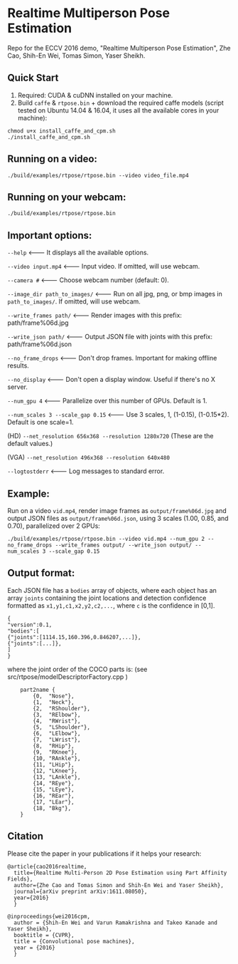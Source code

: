 Realtime Multiperson Pose Estimation
====================================
Repo for the ECCV 2016 demo, "Realtime Multi­person Pose Estimation", Zhe Cao, Shih-En Wei, Tomas Simon, Yaser Sheikh.

## Quick Start
1. Required: CUDA & cuDNN installed on your machine.
2. Build `caffe` & `rtpose.bin` + download the required caffe models (script tested on Ubuntu 14.04 & 16.04, it uses all the available cores in your machine):
```
chmod u+x install_caffe_and_cpm.sh
./install_caffe_and_cpm.sh
```

## Running on a video:
```
./build/examples/rtpose/rtpose.bin --video video_file.mp4
```

## Running on your webcam:
```
./build/examples/rtpose/rtpose.bin
```

## Important options:
`--help` <--- It displays all the available options.

`--video input.mp4` <--- Input video. If omitted, will use webcam.

`--camera #` <--- Choose webcam number (default: 0).

`--image_dir path_to_images/` <--- Run on all jpg, png, or bmp images in `path_to_images/`. If omitted, will use webcam.

`--write_frames path/`  <--- Render images with this prefix: path/frame%06d.jpg

`--write_json path/`  <--- Output JSON file with joints with this prefix: path/frame%06d.json

`--no_frame_drops` <--- Don't drop frames. Important for making offline results.

`--no_display` <--- Don't open a display window. Useful if there's no X server.

`--num_gpu 4` <--- Parallelize over this number of GPUs. Default is 1.

`--num_scales 3 --scale_gap 0.15`  <--- Use 3 scales, 1, (1-0.15), (1-0.15*2). Default is one scale=1.

(HD)
`--net_resolution 656x368 --resolution 1280x720` (These are the default values.)

(VGA)
`--net_resolution 496x368 --resolution 640x480`

`--logtostderr` <--- Log messages to standard error.

## Example:
Run on a video `vid.mp4`, render image frames as `output/frame%06d.jpg` and output JSON files as `output/frame%06d.json`, using 3 scales (1.00, 0.85, and 0.70), parallelized over 2 GPUs:
```
./build/examples/rtpose/rtpose.bin --video vid.mp4 --num_gpu 2 --no_frame_drops --write_frames output/ --write_json output/ --num_scales 3 --scale_gap 0.15
```

## Output format:
Each JSON file has a `bodies` array of objects, where each object has an array `joints` containing the joint locations and detection confidence formatted as `x1,y1,c1,x2,y2,c2,...`, where `c` is the confidence in [0,1].

```
{
"version":0.1,
"bodies":[
{"joints":[1114.15,160.396,0.846207,...]},
{"joints":[...]},
]
}
```

where the joint order of the COCO parts is: (see src/rtpose/modelDescriptorFactory.cpp )
```
	part2name {
		{0,  "Nose"},
		{1,  "Neck"},
		{2,  "RShoulder"},
		{3,  "RElbow"},
		{4,  "RWrist"},
		{5,  "LShoulder"},
		{6,  "LElbow"},
		{7,  "LWrist"},
		{8,  "RHip"},
		{9,  "RKnee"},
		{10, "RAnkle"},
		{11, "LHip"},
		{12, "LKnee"},
		{13, "LAnkle"},
		{14, "REye"},
		{15, "LEye"},
		{16, "REar"},
		{17, "LEar"},
		{18, "Bkg"},
	}
```

## Citation
Please cite the paper in your publications if it helps your research:

    
    
    @article{cao2016realtime,
	  title={Realtime Multi-Person 2D Pose Estimation using Part Affinity Fields},
	  author={Zhe Cao and Tomas Simon and Shih-En Wei and Yaser Sheikh},
	  journal={arXiv preprint arXiv:1611.08050},
	  year={2016}
	  }
	  
    @inproceedings{wei2016cpm,
      author = {Shih-En Wei and Varun Ramakrishna and Takeo Kanade and Yaser Sheikh},
      booktitle = {CVPR},
      title = {Convolutional pose machines},
      year = {2016}
      }

